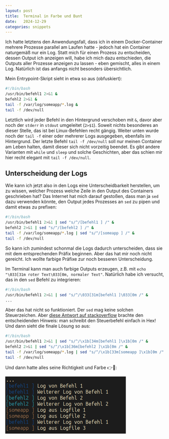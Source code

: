 ```yaml
---
layout: post
title:  Terminal in Farbe und Bunt
date:   2024-12-29
categories: snippets
---
```


Ich hatte letztens den Anwendungsfall, dass ich in einem Docker-Container mehrere Prozesse parallel am Laufen hatte - jedoch hat ein Container naturgemäß nur ein Log. Statt mich für einen Prozess zu entscheiden, dessen Output ich anzeigen will, habe ich mich dazu entschieden, die Outputs aller Prozesse anzeigen zu lassen - eben gemischt, alles in einem Log. Natürlich ist das anfangs nicht besonders übersichtlich.

Mein Entrypoint-Skript sieht in etwa so aus (obfuskiert):

```bash
#!/bin/bash
/usr/bin/befehl1 2>&1 & 
befehl2 2>&1 &
tail -f /var/log/someapp/*.log &
tail -f /dev/null
```

Letztlich wird jeder Befehl in den Hintergrund verschoben mit `&`, davor aber noch der `stderr` in `stdout` umgeleitet (`2>$1`). Soweit nichts besonderes an dieser Stelle, das ist bei Linux-Befehlen recht gängig. Weiter unten wurde noch der `tail -f` einer oder mehrerer Logs ausgegeben, ebenfalls im Hintergrund. Der letzte Befehl `tail -f /dev/null` soll nur meinen Container am Leben halten, damit dieser sich nicht vorzeitig beendet. Es gibt andere Varianten mit `while` und `sleep` und solche Geschichten, aber das schien mir hier recht elegant mit `tail -f /dev/null`.

## Unterscheidung der Logs

Wie kann ich jetzt also in den Logs eine Unterscheidbarkeit herstellen, um zu wissen, welcher Prozess welche Zeile in den Output des Containers geschrieben hat? Das Internet hat mich darauf gestoßen, dass man ja `sed` dazu verwenden könnte, den Output jedes Prozesses an `sed` zu pipen und damit etwas zu prefixen:

```bash
#!/bin/bash
/usr/bin/befehl1 2>&1 | sed "s/^/[befehl1 ] /" & 
befehl2 2>&1 | sed "s/^/[befehl2 ] /" & 
tail -f /var/log/someapp/*.log | sed "s/^/[someapp ] /" & 
tail -f /dev/null
```

So kann ich zumindest schonmal die Logs dadurch unterscheiden, dass sie mit dem entsprechenden Präfix beginnen. Aber das hat mir noch nicht gereicht. Ich wollte farbige Präfixe zur noch besseren Unterscheidung.

Im Terminal kann man auch farbige Outputs erzeugen, z.B. mit `echo "\033[31m roter Text\033[0m, normaler Text"`. Natürlich habe ich versucht, das in den `sed` Befehl zu integrieren:

```bash
#!/bin/bash
/usr/bin/befehl1 2>&1 | sed "s/^/\033[31m[befehl1 ]\033[0m /" & 
...
```

Aber das hat nicht so funktioniert. Der `sed` mag keine solchen Steuerzeichen. Aber [diese Antwort auf stackoverflow](https://unix.stackexchange.com/a/655853) brachte den entscheidenden Hinweis: man schreibt den Steuerbefehl einfach in Hex! Und dann sieht die finale Lösung so aus:

```bash
#!/bin/bash
/usr/bin/befehl1 2>&1 | sed "s/^/\x1b[34m[befehl1 ]\x1b[0m /" & 
befehl2 2>&1 | sed "s/^/\x1b[36m[befehl2 ]\x1b[0m /" & 
tail -f /var/log/someapp/*.log | sed "s/^/\x1b[33m[someapp ]\x1b[0m /" & 
tail -f /dev/null
```

Und dann hatte alles seine Richtigkeit und Farbe 👉🌈:

![color-terminal](/assets/images/color_terminal.png)
